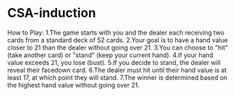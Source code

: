# CSA-induction
How to Play:
1.The game starts with you and the dealer each receiving two cards from a standard deck of 52 cards.
2.Your goal is to have a hand value closer to 21 than the dealer without going over 21.
3.You can choose to "hit" (take another card) or "stand" (keep your current hand).
4.If your hand value exceeds 21, you lose (bust).
5.If you decide to stand, the dealer will reveal their facedown card.
6.The dealer must hit until their hand value is at least 17, at which point they will stand.
7.The winner is determined based on the highest hand value without going over 21.
